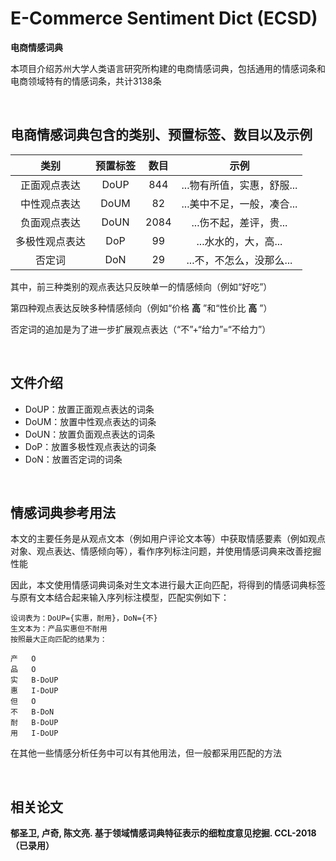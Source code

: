 # E-Commerce Sentiment Dict (ECSD)

**电商情感词典**

本项目介绍苏州大学人类语言研究所构建的电商情感词典，包括通用的情感词条和电商领域特有的情感词条，共计3138条

<br>

## 电商情感词典包含的类别、预置标签、数目以及示例

|类别|预置标签|数目|示例|
|:-:|:-:|:-:|:-:|
|正面观点表达|DoUP|844|...物有所值，实惠，舒服...|
|中性观点表达|DoUM|82|...美中不足，一般，凑合...|
|负面观点表达|DoUN|2084|...伤不起，差评，贵...|
|多极性观点表达|DoP|99|...水水的，大，高...|
|否定词|DoN|29|...不，不怎么，没那么...|

其中，前三种类别的观点表达只反映单一的情感倾向（例如“好吃”）

第四种观点表达反映多种情感倾向（例如“价格  **高**  ”和“性价比  **高**  ”）

否定词的追加是为了进一步扩展观点表达（“不”+“给力”=“不给力”）

<br>

## 文件介绍

* DoUP：放置正面观点表达的词条
* DoUM：放置中性观点表达的词条
* DoUN：放置负面观点表达的词条
* DoP：放置多极性观点表达的词条
* DoN：放置否定词的词条

<br>

## 情感词典参考用法

本文的主要任务是从观点文本（例如用户评论文本等）中获取情感要素（例如观点对象、观点表达、情感倾向等），看作序列标注问题，并使用情感词典来改善挖掘性能

因此，本文使用情感词典词条对生文本进行最大正向匹配，将得到的情感词典标签与原有文本结合起来输入序列标注模型，匹配实例如下：

    设词表为：DoUP={实惠，耐用}，DoN={不}
    生文本为：产品实惠但不耐用
    按照最大正向匹配的结果为：
    
    产   O
    品   O
    实   B-DoUP
    惠   I-DoUP
    但   O
    不   B-DoN
    耐   B-DoUP
    用   I-DoUP

在其他一些情感分析任务中可以有其他用法，但一般都采用匹配的方法

<br>

## 相关论文

**郁圣卫, 卢奇, 陈文亮. 基于领域情感词典特征表示的细粒度意见挖掘. CCL-2018（已录用）**
